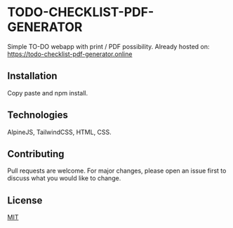 # TODO-CHECKLIST-PDF-GENERATOR
Simple TO-DO webapp with print / PDF possibility.
Already hosted on: https://todo-checklist-pdf-generator.online

## Installation
Copy paste and npm install.

## Technologies
AlpineJS, TailwindCSS, HTML, CSS.

## Contributing
Pull requests are welcome. For major changes, please open an issue first
to discuss what you would like to change.

## License
[MIT](https://choosealicense.com/licenses/mit/)